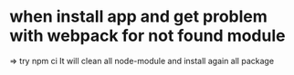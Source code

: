 # when install app and get problem with webpack for not found module
=> try npm ci
It will clean all node-module and install again all package
